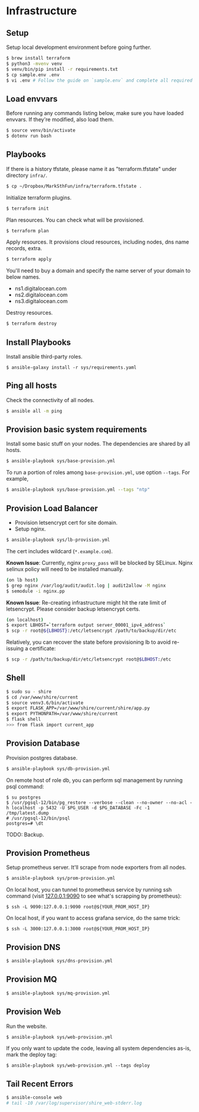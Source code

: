 # Infrastructure

## Setup

Setup local development environment before going further.

```bash
$ brew install terraform
$ python3 -mvenv venv
$ venv/bin/pip install -r requirements.txt
$ cp sample.env .env
$ vi .env # Follow the guide on `sample.env` and complete all required configuration items.
```

## Load envvars

Before running any commands listing below, make sure you have loaded envvars.
If they're modified, also load them.

```bash
$ source venv/bin/activate
$ dotenv run bash
```

## Playbooks

If there is a history tfstate, please name it as "terraform.tfstate" under directory `infra/`.

```bash
$ cp ~/Dropbox/MarkSthFun/infra/terraform.tfstate .
```

Initialize terraform plugins.

```bash
$ terraform init
```

Plan resources. You can check what will be provisioned.

```bash
$ terraform plan
```

Apply resources. It provisions cloud resources, including nodes, dns name records, extra.

```bash
$ terraform apply
```

You'll need to buy a domain and specify the name server of your domain to below names.

* ns1.digitalocean.com
* ns2.digitalocean.com
* ns3.digitalocean.com


Destroy resources.

```bash
$ terraform destroy
```

## Install Playbooks

Install ansible third-party roles.

```
$ ansible-galaxy install -r sys/requirements.yaml
```

## Ping all hosts

Check the connectivity of all nodes.

```bash
$ ansible all -m ping
```

## Provision basic system requirements

Install some basic stuff on your nodes. The dependencies are shared by all hosts.

```bash
$ ansible-playbook sys/base-provision.yml
```

To run a portion of roles among `base-provision.yml`, use option `--tags`. For example,

```bash
$ ansible-playbook sys/base-provision.yml --tags "ntp"
```

## Provision Load Balancer

* Provision letsencrypt cert for site domain.
* Setup nginx.

```bash
$ ansible-playbook sys/lb-provision.yml
```

The cert includes wildcard (`*.example.com`).

**Known Issue**: Currently, nginx `proxy_pass` will be blocked by SELinux. Nginx selinux policy will need to be installed manually.

```bash
(on lb host)
$ grep nginx /var/log/audit/audit.log | audit2allow -M nginx
$ semodule -i nginx.pp
```

**Known Issue**: Re-creating infrastructure might hit the rate limit of letsencrypt. Please consider backup letsencrypt certs.

```bash
(on localhost)
$ export LBHOST=`terraform output server_00001_ipv4_address`
$ scp -r root@${LBHOST}:/etc/letsencrypt /path/to/backup/dir/etc
```

Relatively, you can recover the state before provisioning lb to avoid re-issuing a certificate:

```bash
$ scp -r /path/to/backup/dir/etc/letsencrypt root@$LBHOST:/etc
```

## Shell

```bash
$ sudo su - shire
$ cd /var/www/shire/current
$ source venv3.6/bin/activate
$ export FLASK_APP=/var/www/shire/current/shire/app.py
$ export PYTHONPATH=/var/www/shire/current
$ flask shell
>>> from flask import current_app
```

## Provision Database

Provision postgres database.

```bash
$ ansible-playbook sys/db-provision.yml
```

On remote host of role db, you can perform sql management by running psql command:

```
$ su postgres
$ /usr/pgsql-12/bin/pg_restore --verbose --clean --no-owner --no-acl -h localhost -p 5432 -U $PG_USER -d $PG_DATABASE -Fc -1 /tmp/latest.dump
# /usr/pgsql-12/bin/psql
postgres=# \dt
```

TODO: Backup.

## Provision Prometheus

Setup prometheus server. It'll scrape from node exporters from all nodes.

```bash
$ ansible-playbook sys/prom-provision.yml
```

On local host, you can tunnel to prometheus service by running ssh command (visit [127.0.0.1:9090](http://127.0.0.1:9090) to see what's scrapping by prometheus):

```
$ ssh -L 9090:127.0.0.1:9090 root@${YOUR_PROM_HOST_IP}
```

On local host, if you want to access grafana service, do the same trick:

```
$ ssh -L 3000:127.0.0.1:3000 root@${YOUR_PROM_HOST_IP}
```

## Provision DNS

```bash
$ ansible-playbook sys/dns-provision.yml
```

## Provision MQ

```bash
$ ansible-playbook sys/mq-provision.yml
```

## Provision Web

Run the website.

```bash
$ ansible-playbook sys/web-provision.yml
```

If you only want to update the code, leaving all system dependencies as-is, mark the deploy tag:

```
$ ansible-playbook sys/web-provision.yml --tags deploy
```

## Tail Recent Errors

```bash
$ ansible-console web
# tail -10 /var/log/supervisor/shire_web-stderr.log
```
